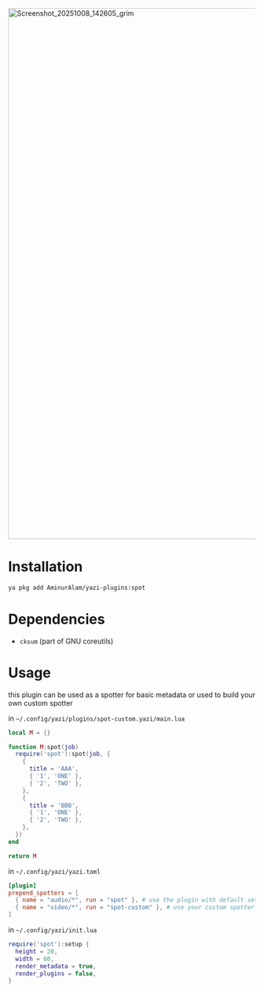 <img width="1920" height="1080" alt="Screenshot_20251008_142605_grim" src="https://github.com/user-attachments/assets/d21595a6-d2ed-4133-b31a-14cf004c1631" />

# Installation

```sh
ya pkg add AminurAlam/yazi-plugins:spot
```

# Dependencies

- `cksum` (part of GNU coreutils)

# Usage

this plugin can be used as a spotter for basic metadata or used to build your own custom spotter

in `~/.config/yazi/plugins/spot-custom.yazi/main.lua`

```lua
local M = {}

function M:spot(job)
  require('spot'):spot(job, {
    {
      title = 'AAA',
      { '1', 'ONE' },
      { '2', 'TWO' },
    },
    {
      title = 'BBB',
      { '1', 'ONE' },
      { '2', 'TWO' },
    },
  })
end

return M
```

in `~/.config/yazi/yazi.toml`

```toml
[plugin]
prepend_spotters = [
  { name = "audio/*", run = "spot" }, # use the plugin with default settings
  { name = "video/*", run = "spot-custom" }, # use your custom spotter
]
```

in `~/.config/yazi/init.lua`

```lua
require('spot'):setup {
  height = 20,
  width = 60,
  render_metadata = true,
  render_plugins = false,
}
```
